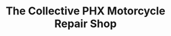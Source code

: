 ---
title: "The Collective PHX Motorcycle Repair Shop"
url: /phoenix/the-collective-phx-motorcycle-repair-shop/
shop: motorcycle
---
